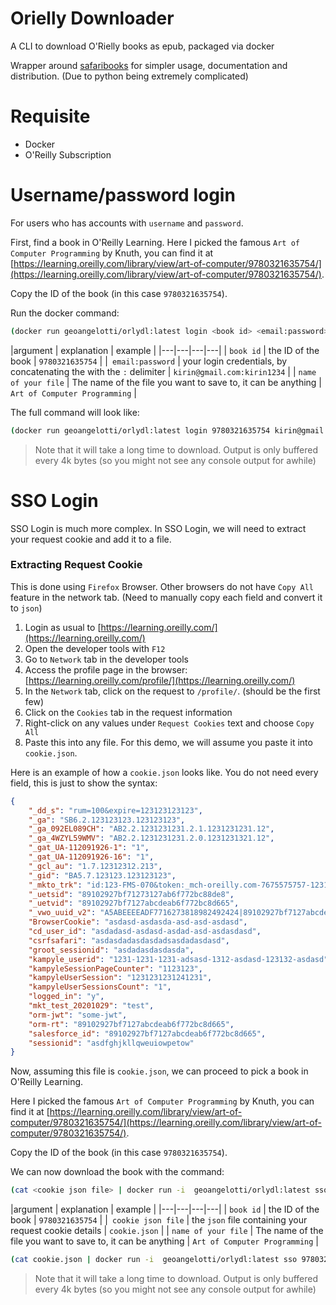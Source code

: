# Orielly Downloader
A CLI to download O'Rielly books as epub, packaged via docker

Wrapper around [safaribooks](https://github.com/lorenzodifuccia/safaribooks) for simpler 
usage, documentation and distribution. (Due to python being extremely complicated)

# Requisite 
- Docker
- O'Reilly Subscription

# Username/password login
For users who has accounts with `username` and `password`.

First, find a book in O'Reilly Learning. Here I picked the famous `Art of Computer Programming` by Knuth, 
you can find it at [https://learning.oreilly.com/library/view/art-of-computer/9780321635754/](https://learning.oreilly.com/library/view/art-of-computer/9780321635754/).

Copy the ID of the book (in this case `9780321635754`). 

Run the docker command:
```sh
(docker run geoangelotti/orlydl:latest login <book id> <email:password>) > "<name of your file>.epub" 
```
|argument | explanation | example |
|---|---|---|---|
| `book id` | the ID of the book | `9780321635754` |
|` email:password` | your login credentials, by concatenating the with the `:` delimiter | `kirin@gmail.com:kirin1234` |
| `name of your file` | The name of the file you want to save to, it can be anything | `Art of Computer Programming` |

The full command will look like:
```sh
(docker run geoangelotti/orlydl:latest login 9780321635754 kirin@gmail.com:kirin1234) > "Art of Computer Programming.epub" 
```

> Note that it will take a long time to download. Output is only buffered every 4k bytes (so you might not see any console output for awhile)



# SSO Login
SSO Login is much more complex. In SSO Login, we will need to extract your request cookie and add it to a file.

### Extracting Request Cookie
This is done using `Firefox` Browser. Other browsers do not have `Copy All` feature in the network tab. (Need to manually copy each field and convert it to `json`)

1. Login as usual to [https://learning.oreilly.com/](https://learning.oreilly.com/)
2. Open the developer tools with `F12`
3. Go to `Network` tab in the developer tools
4. Access the profile page in the browser: [https://learning.oreilly.com/profile/](https://learning.oreilly.com/)
5. In the `Network` tab, click on the request to `/profile/`. (should be the first few)
6. Click on the `Cookies` tab in the request information
7. Right-click on any values under `Request Cookies` text and choose `Copy All`
8. Paste this into any file. For this demo, we will assume you paste it into `cookie.json`.

Here is an example of how a `cookie.json` looks like. You do not need every field, this is just to show the syntax:
```json
{
	"_dd_s": "rum=100&expire=123123123123",
	"_ga": "SB6.2.123123123.123123123",
	"_ga_092EL089CH": "AB2.2.1231231231.2.1.1231231231.12",
	"_ga_4WZYL59WMV": "AB2.2.1231231231.2.0.1231231321.12",
	"_gat_UA-112091926-1": "1",
	"_gat_UA-112091926-16": "1",
	"_gcl_au": "1.7.12312312.213",
	"_gid": "BA5.7.123123.123123123",
	"_mkto_trk": "id:123-FMS-070&token:_mch-oreilly.com-7675575757-123123123",
	"_uetsid": "89102927bf71273127ab6f772bc88de8",
	"_uetvid": "89102927bf7127abcdeab6f772bc8d665",
	"_vwo_uuid_v2": "A5ABEEEEADF7716273818982492424|89102927bf7127abcdeab6f772bc8d665",
	"BrowserCookie": "asdasd-asdasda-asd-asd-asdasd",
	"cd_user_id": "asdadasd-asdasd-asdad-asd-asdasdasd",
	"csrfsafari": "asdasdadasdasdadsasdadasdasd",
	"groot_sessionid": "asdadasdasdasda",
	"kampyle_userid": "1231-1231-1231-adsasd-1312-asdasd-123132-asdasd",
	"kampyleSessionPageCounter": "1123123",
	"kampyleUserSession": "1231231231241231",
	"kampyleUserSessionsCount": "1",
	"logged_in": "y",
	"mkt_test_20201029": "test",
	"orm-jwt": "some-jwt",
	"orm-rt": "89102927bf7127abcdeab6f772bc8d665",
	"salesforce_id": "89102927bf7127abcdeab6f772bc8d665",
	"sessionid": "asdfghjkllqweuiowpetow"
}
```
Now, assuming this file is `cookie.json`, we can proceed to pick a book in O'Reilly Learning. 

Here I picked the famous `Art of Computer Programming` by Knuth, 
you can find it at [https://learning.oreilly.com/library/view/art-of-computer/9780321635754/](https://learning.oreilly.com/library/view/art-of-computer/9780321635754/).

Copy the ID of the book (in this case `9780321635754`). 

We can now download the book with the command:

```sh
(cat <cookie json file> | docker run -i  geoangelotti/orlydl:latest sso <book id>) > "<name of your file>.epub"
```

|argument | explanation | example |
|---|---|---|---|
| `book id` | the ID of the book | `9780321635754` |
|` cookie json file` | the `json` file containing your request cookie details | `cookie.json` |
| `name of your file` | The name of the file you want to save to, it can be anything | `Art of Computer Programming` |


```sh
(cat cookie.json | docker run -i  geoangelotti/orlydl:latest sso 9780321635754) > "Art of Computer Programming.epub"
```

> Note that it will take a long time to download. Output is only buffered every 4k bytes (so you might not see any console output for awhile)
